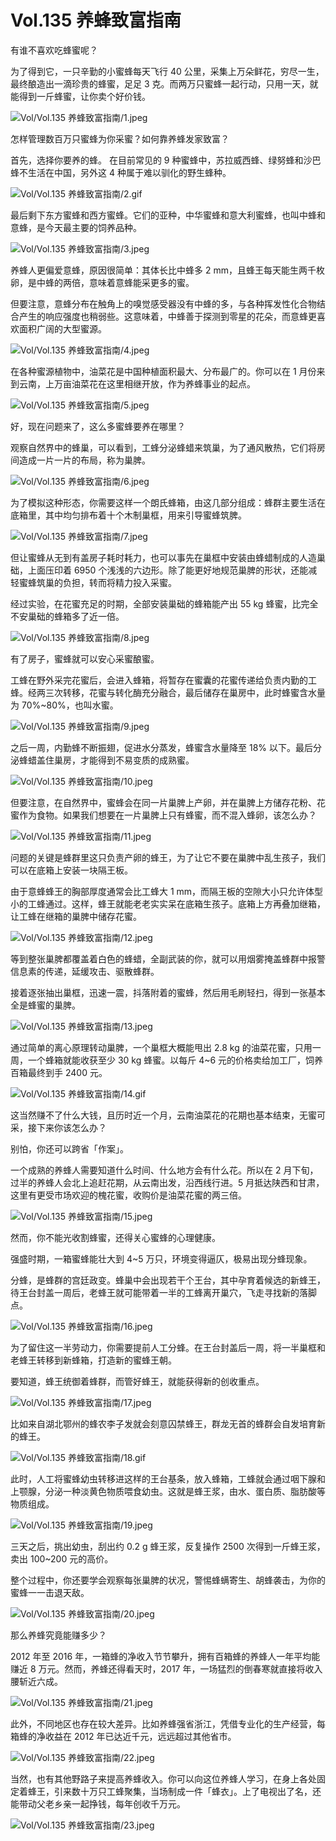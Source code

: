 # Vol.135 养蜂致富指南

有谁不喜欢吃蜂蜜呢？

为了得到它，一只辛勤的小蜜蜂每天飞行 40 公里，采集上万朵鲜花，穷尽一生，最终酿造出一滴珍贵的蜂蜜，足足 3 克。而两万只蜜蜂一起行动，只用一天，就能得到一斤蜂蜜，让你卖个好价钱。

![Vol/Vol.135 养蜂致富指南/1.jpeg](https://file.hsyhx.top/iPaperClipICU/web/assets/image/文字稿/Vol/Vol.135%20养蜂致富指南/1.jpeg?imageMogr2/format/avif)

怎样管理数百万只蜜蜂为你采蜜？如何靠养蜂发家致富？

首先，选择你要养的蜂。 在目前常见的 9 种蜜蜂中，苏拉威西蜂、绿努蜂和沙巴蜂不生活在中国，另外这 4 种属于难以驯化的野生蜂种。

![Vol/Vol.135 养蜂致富指南/2.gif](https://file.hsyhx.top/iPaperClipICU/web/assets/image/文字稿/Vol/Vol.135%20养蜂致富指南/2.gif?imageMogr2/format/avif)

最后剩下东方蜜蜂和西方蜜蜂。它们的亚种，中华蜜蜂和意大利蜜蜂，也叫中蜂和意蜂，是今天最主要的饲养品种。

![Vol/Vol.135 养蜂致富指南/3.jpeg](https://file.hsyhx.top/iPaperClipICU/web/assets/image/文字稿/Vol/Vol.135%20养蜂致富指南/3.jpeg?imageMogr2/format/avif)

养蜂人更偏爱意蜂，原因很简单：其体长比中蜂多 2 mm，且蜂王每天能生两千枚卵，是中蜂的两倍，意味着意蜂能采更多的蜜。

但要注意，意蜂分布在触角上的嗅觉感受器没有中蜂的多，与各种挥发性化合物结合产生的响应强度也稍弱些。这意味着，中蜂善于探测到零星的花朵，而意蜂更喜欢面积广阔的大型蜜源。

![Vol/Vol.135 养蜂致富指南/4.jpeg](https://file.hsyhx.top/iPaperClipICU/web/assets/image/文字稿/Vol/Vol.135%20养蜂致富指南/4.jpeg?imageMogr2/format/avif)

在各种蜜源植物中，油菜花是中国种植面积最大、分布最广的。你可以在 1 月份来到云南，上万亩油菜花在这里相继开放，作为养蜂事业的起点。

![Vol/Vol.135 养蜂致富指南/5.jpeg](https://file.hsyhx.top/iPaperClipICU/web/assets/image/文字稿/Vol/Vol.135%20养蜂致富指南/5.jpeg?imageMogr2/format/avif)

好，现在问题来了，这么多蜜蜂要养在哪里？

观察自然界中的蜂巢，可以看到，工蜂分泌蜂蜡来筑巢，为了通风散热，它们将房间造成一片一片的布局，称为巢脾。

![Vol/Vol.135 养蜂致富指南/6.jpeg](https://file.hsyhx.top/iPaperClipICU/web/assets/image/文字稿/Vol/Vol.135%20养蜂致富指南/6.jpeg?imageMogr2/format/avif)

为了模拟这种形态，你需要这样一个朗氏蜂箱，由这几部分组成：蜂群主要生活在底箱里，其中均匀排布着十个木制巢框，用来引导蜜蜂筑脾。

![Vol/Vol.135 养蜂致富指南/7.jpeg](https://file.hsyhx.top/iPaperClipICU/web/assets/image/文字稿/Vol/Vol.135%20养蜂致富指南/7.jpeg?imageMogr2/format/avif)

但让蜜蜂从无到有盖房子耗时耗力，也可以事先在巢框中安装由蜂蜡制成的人造巢础，上面压印着 6950 个浅浅的六边形。除了能更好地规范巢脾的形状，还能减轻蜜蜂筑巢的负担，转而将精力投入采蜜。

经过实验，在花蜜充足的时期，全部安装巢础的蜂箱能产出 55 kg 蜂蜜，比完全不安巢础的蜂箱多了近一倍。

![Vol/Vol.135 养蜂致富指南/8.jpeg](https://file.hsyhx.top/iPaperClipICU/web/assets/image/文字稿/Vol/Vol.135%20养蜂致富指南/8.jpeg?imageMogr2/format/avif)

有了房子，蜜蜂就可以安心采蜜酿蜜。

工蜂在野外采完花蜜后，会进入蜂箱，将暂存在蜜囊的花蜜传递给负责内勤的工蜂。经两三次转移，花蜜与转化酶充分融合，最后储存在巢房中，此时蜂蜜含水量为 70%\~80%，也叫水蜜。

![Vol/Vol.135 养蜂致富指南/9.jpeg](https://file.hsyhx.top/iPaperClipICU/web/assets/image/文字稿/Vol/Vol.135%20养蜂致富指南/9.jpeg?imageMogr2/format/avif)

之后一周，内勤蜂不断振翅，促进水分蒸发，蜂蜜含水量降至 18% 以下。最后分泌蜂蜡盖住巢房，才能得到不易变质的成熟蜜。

![Vol/Vol.135 养蜂致富指南/10.jpeg](https://file.hsyhx.top/iPaperClipICU/web/assets/image/文字稿/Vol/Vol.135%20养蜂致富指南/10.jpeg?imageMogr2/format/avif)

但要注意，在自然界中，蜜蜂会在同一片巢脾上产卵，并在巢脾上方储存花粉、花蜜作为食物。如果我们想要在一片巢脾上只有蜂蜜，而不混入蜂卵，该怎么办？

![Vol/Vol.135 养蜂致富指南/11.jpeg](https://file.hsyhx.top/iPaperClipICU/web/assets/image/文字稿/Vol/Vol.135%20养蜂致富指南/11.jpeg?imageMogr2/format/avif)

问题的关键是蜂群里这只负责产卵的蜂王，为了让它不要在巢脾中乱生孩子，我们可以在底箱上安装一块隔王板。

由于意蜂蜂王的胸部厚度通常会比工蜂大 1 mm，而隔王板的空隙大小只允许体型小的工蜂通过。这样，蜂王就能老老实实呆在底箱生孩子。底箱上方再叠加继箱，让工蜂在继箱的巢脾中储存花蜜。

![Vol/Vol.135 养蜂致富指南/12.jpeg](https://file.hsyhx.top/iPaperClipICU/web/assets/image/文字稿/Vol/Vol.135%20养蜂致富指南/12.jpeg?imageMogr2/format/avif)

等到整张巢脾都覆盖着白色的蜂蜡，全副武装的你，就可以用烟雾掩盖蜂群中报警信息素的传递，延缓攻击、驱散蜂群。

接着逐张抽出巢框，迅速一震，抖落附着的蜜蜂，然后用毛刷轻扫，得到一张基本全是蜂蜜的巢脾。

![Vol/Vol.135 养蜂致富指南/13.jpeg](https://file.hsyhx.top/iPaperClipICU/web/assets/image/文字稿/Vol/Vol.135%20养蜂致富指南/13.jpeg?imageMogr2/format/avif)

通过简单的离心原理转动巢脾，一个巢框大概能甩出 2.8 kg 的油菜花蜜，只用一周，一个蜂箱就能收获至少 30 kg 蜂蜜。以每斤 4\~6 元的价格卖给加工厂，饲养百箱最终到手 2400 元。

![Vol/Vol.135 养蜂致富指南/14.gif](https://file.hsyhx.top/iPaperClipICU/web/assets/image/文字稿/Vol/Vol.135%20养蜂致富指南/14.gif?imageMogr2/format/avif)

这当然赚不了什么大钱，且历时近一个月，云南油菜花的花期也基本结束，无蜜可采，接下来你该怎么办？

别怕，你还可以跨省「作案」。

一个成熟的养蜂人需要知道什么时间、什么地方会有什么花。所以在 2 月下旬，过半的养蜂人会北上追赶花期，从云南出发，沿西线行进。5 月抵达陕西和甘肃，这里有更受市场欢迎的槐花蜜，收购价是油菜花蜜的两三倍。

![Vol/Vol.135 养蜂致富指南/15.jpeg](https://file.hsyhx.top/iPaperClipICU/web/assets/image/文字稿/Vol/Vol.135%20养蜂致富指南/15.jpeg?imageMogr2/format/avif)

然而，你不能光收割蜂蜜，还得关心蜜蜂的心理健康。

强盛时期，一箱蜜蜂能壮大到 4\~5 万只，环境变得逼仄，极易出现分蜂现象。

分蜂，是蜂群的宫廷政变。蜂巢中会出现若干个王台，其中孕育着候选的新蜂王，待王台封盖一周后，老蜂王就可能带着一半的工蜂离开巢穴，飞走寻找新的落脚点。

![Vol/Vol.135 养蜂致富指南/16.jpeg](https://file.hsyhx.top/iPaperClipICU/web/assets/image/文字稿/Vol/Vol.135%20养蜂致富指南/16.jpeg?imageMogr2/format/avif)

为了留住这一半劳动力，你需要提前人工分蜂。在王台封盖后一周，将一半巢框和老蜂王转移到新蜂箱，打造新的蜜蜂王朝。

要知道，蜂王统御着蜂群，而管好蜂王，就能获得新的创收重点。

![Vol/Vol.135 养蜂致富指南/17.jpeg](https://file.hsyhx.top/iPaperClipICU/web/assets/image/文字稿/Vol/Vol.135%20养蜂致富指南/17.jpeg?imageMogr2/format/avif)

比如来自湖北鄂州的蜂农李子发就会刻意囚禁蜂王，群龙无首的蜂群会自发培育新的蜂王。

![Vol/Vol.135 养蜂致富指南/18.gif](https://file.hsyhx.top/iPaperClipICU/web/assets/image/文字稿/Vol/Vol.135%20养蜂致富指南/18.gif?imageMogr2/format/avif)

此时，人工将蜜蜂幼虫转移进这样的王台基条，放入蜂箱，工蜂就会通过咽下腺和上颚腺，分泌一种淡黄色物质喂食幼虫。这就是蜂王浆，由水、蛋白质、脂肪酸等物质组成。

![Vol/Vol.135 养蜂致富指南/19.jpeg](https://file.hsyhx.top/iPaperClipICU/web/assets/image/文字稿/Vol/Vol.135%20养蜂致富指南/19.jpeg?imageMogr2/format/avif)

三天之后，挑出幼虫，刮出约 0.2 g 蜂王浆，反复操作 2500 次得到一斤蜂王浆，卖出 100\~200 元的高价。

整个过程中，你还要学会观察每张巢脾的状况，警惕蜂螨寄生、胡蜂袭击，为你的蜜蜂一一击退天敌。

![Vol/Vol.135 养蜂致富指南/20.jpeg](https://file.hsyhx.top/iPaperClipICU/web/assets/image/文字稿/Vol/Vol.135%20养蜂致富指南/20.jpeg?imageMogr2/format/avif)

那么养蜂究竟能赚多少？

2012 年至 2016 年，一箱蜂的净收入节节攀升，拥有百箱蜂的养蜂人一年平均能赚近 8 万元。然而，养蜂还得看天时，2017 年，一场猛烈的倒春寒就直接将收入腰斩近六成。

![Vol/Vol.135 养蜂致富指南/21.jpeg](https://file.hsyhx.top/iPaperClipICU/web/assets/image/文字稿/Vol/Vol.135%20养蜂致富指南/21.jpeg?imageMogr2/format/avif)

此外，不同地区也存在较大差异。比如养蜂强省浙江，凭借专业化的生产经营，每箱蜂的净收益在 2012 年已达近千元，远远超过其他省市。

![Vol/Vol.135 养蜂致富指南/22.jpeg](https://file.hsyhx.top/iPaperClipICU/web/assets/image/文字稿/Vol/Vol.135%20养蜂致富指南/22.jpeg?imageMogr2/format/avif)

当然，也有其他野路子来提高养蜂收入。你可以向这位养蜂人学习，在身上各处固定着蜂王，引来数十万只工蜂聚集，当场制成一件「蜂衣」。上了电视出了名，还能带动父老乡亲一起挣钱，每年创收千万元。

![Vol/Vol.135 养蜂致富指南/23.jpeg](https://file.hsyhx.top/iPaperClipICU/web/assets/image/文字稿/Vol/Vol.135%20养蜂致富指南/23.jpeg?imageMogr2/format/avif)
